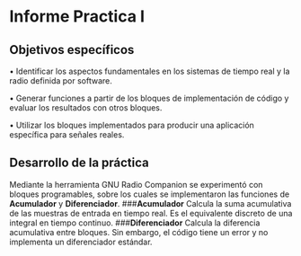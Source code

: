 # Informe Practica I #
## Objetivos específicos

• Identificar los aspectos fundamentales en los sistemas de tiempo real y la radio definida por
software.

• Generar funciones a partir de los bloques de implementación de código y evaluar los resultados
con otros bloques.

• Utilizar los bloques implementados para producir una aplicación específica para señales reales.

## Desarrollo de la práctica
Mediante la herramienta GNU Radio Companion se experimentó con bloques programables, sobre los cuales se implementaron las funciones de **Acumulador** y **Diferenciador**.
###**Acumulador**
Calcula la suma acumulativa de las muestras de entrada en tiempo real. Es el equivalente discreto de una integral en tiempo continuo.
###**Diferenciador**
Calcula la diferencia acumulativa entre bloques. Sin embargo, el código tiene un error y no implementa un diferenciador estándar.
